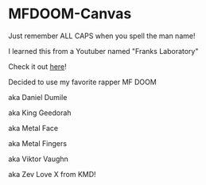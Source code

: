 # MFDOOM-Canvas
Just remember ALL CAPS when you spell the man name!

I learned this from a Youtuber named "Franks Laboratory"

Check it out [here](https://youtu.be/afdHgwn1XCY)! 

Decided to use my favorite rapper MF DOOM

aka Daniel Dumile

aka King Geedorah

aka Metal Face

aka Metal Fingers 

aka Viktor Vaughn

aka Zev Love X from KMD!
